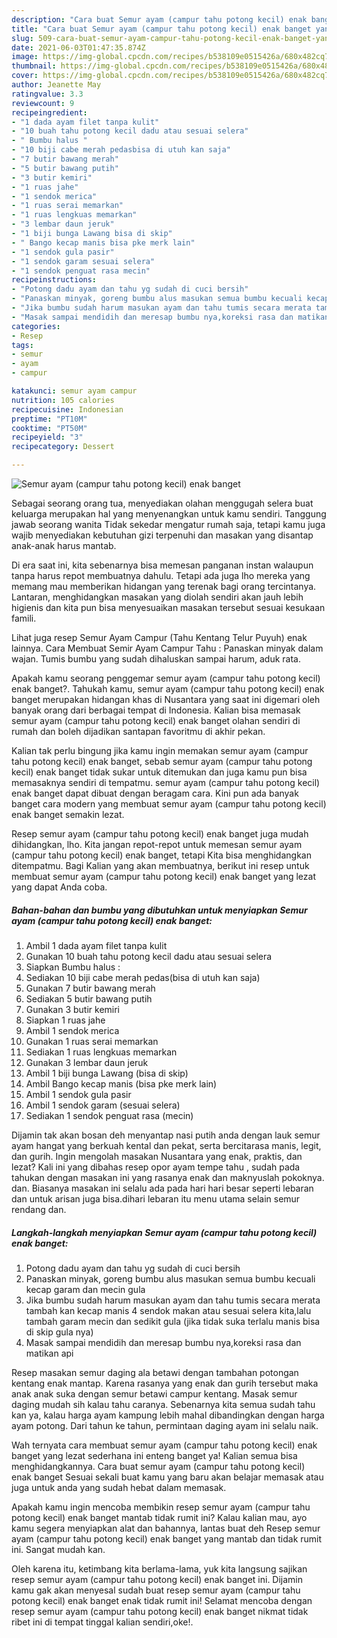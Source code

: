 ```yaml
---
description: "Cara buat Semur ayam (campur tahu potong kecil) enak banget yang lezat dan Mudah Dibuat"
title: "Cara buat Semur ayam (campur tahu potong kecil) enak banget yang lezat dan Mudah Dibuat"
slug: 509-cara-buat-semur-ayam-campur-tahu-potong-kecil-enak-banget-yang-lezat-dan-mudah-dibuat
date: 2021-06-03T01:47:35.874Z
image: https://img-global.cpcdn.com/recipes/b538109e0515426a/680x482cq70/semur-ayam-campur-tahu-potong-kecil-enak-banget-foto-resep-utama.jpg
thumbnail: https://img-global.cpcdn.com/recipes/b538109e0515426a/680x482cq70/semur-ayam-campur-tahu-potong-kecil-enak-banget-foto-resep-utama.jpg
cover: https://img-global.cpcdn.com/recipes/b538109e0515426a/680x482cq70/semur-ayam-campur-tahu-potong-kecil-enak-banget-foto-resep-utama.jpg
author: Jeanette May
ratingvalue: 3.3
reviewcount: 9
recipeingredient:
- "1 dada ayam filet tanpa kulit"
- "10 buah tahu potong kecil dadu atau sesuai selera"
- " Bumbu halus "
- "10 biji cabe merah pedasbisa di utuh kan saja"
- "7 butir bawang merah"
- "5 butir bawang putih"
- "3 butir kemiri"
- "1 ruas jahe"
- "1 sendok merica"
- "1 ruas serai memarkan"
- "1 ruas lengkuas memarkan"
- "3 lembar daun jeruk"
- "1 biji bunga Lawang bisa di skip"
- " Bango kecap manis bisa pke merk lain"
- "1 sendok gula pasir"
- "1 sendok garam sesuai selera"
- "1 sendok penguat rasa mecin"
recipeinstructions:
- "Potong dadu ayam dan tahu yg sudah di cuci bersih"
- "Panaskan minyak, goreng bumbu alus masukan semua bumbu kecuali kecap garam dan mecin gula"
- "Jika bumbu sudah harum masukan ayam dan tahu tumis secara merata tambah kan kecap manis 4 sendok makan atau sesuai selera kita,lalu tambah garam mecin dan sedikit gula (jika tidak suka terlalu manis bisa di skip gula nya)"
- "Masak sampai mendidih dan meresap bumbu nya,koreksi rasa dan matikan api"
categories:
- Resep
tags:
- semur
- ayam
- campur

katakunci: semur ayam campur 
nutrition: 105 calories
recipecuisine: Indonesian
preptime: "PT10M"
cooktime: "PT50M"
recipeyield: "3"
recipecategory: Dessert

---
```



![Semur ayam (campur tahu potong kecil) enak banget](https://img-global.cpcdn.com/recipes/b538109e0515426a/680x482cq70/semur-ayam-campur-tahu-potong-kecil-enak-banget-foto-resep-utama.jpg)

Sebagai seorang orang tua, menyediakan olahan menggugah selera buat keluarga merupakan hal yang menyenangkan untuk kamu sendiri. Tanggung jawab seorang  wanita Tidak sekedar mengatur rumah saja, tetapi kamu juga wajib menyediakan kebutuhan gizi terpenuhi dan masakan yang disantap anak-anak harus mantab.

Di era  saat ini, kita sebenarnya bisa memesan panganan instan walaupun tanpa harus repot membuatnya dahulu. Tetapi ada juga lho mereka yang memang mau memberikan hidangan yang terenak bagi orang tercintanya. Lantaran, menghidangkan masakan yang diolah sendiri akan jauh lebih higienis dan kita pun bisa menyesuaikan masakan tersebut sesuai kesukaan famili. 

Lihat juga resep Semur Ayam Campur (Tahu Kentang Telur Puyuh) enak lainnya. Cara Membuat Semir Ayam Campur Tahu : Panaskan minyak dalam wajan. Tumis bumbu yang sudah dihaluskan sampai harum, aduk rata.

Apakah kamu seorang penggemar semur ayam (campur tahu potong kecil) enak banget?. Tahukah kamu, semur ayam (campur tahu potong kecil) enak banget merupakan hidangan khas di Nusantara yang saat ini digemari oleh banyak orang dari berbagai tempat di Indonesia. Kalian bisa memasak semur ayam (campur tahu potong kecil) enak banget olahan sendiri di rumah dan boleh dijadikan santapan favoritmu di akhir pekan.

Kalian tak perlu bingung jika kamu ingin memakan semur ayam (campur tahu potong kecil) enak banget, sebab semur ayam (campur tahu potong kecil) enak banget tidak sukar untuk ditemukan dan juga kamu pun bisa memasaknya sendiri di tempatmu. semur ayam (campur tahu potong kecil) enak banget dapat dibuat dengan beragam cara. Kini pun ada banyak banget cara modern yang membuat semur ayam (campur tahu potong kecil) enak banget semakin lezat.

Resep semur ayam (campur tahu potong kecil) enak banget juga mudah dihidangkan, lho. Kita jangan repot-repot untuk memesan semur ayam (campur tahu potong kecil) enak banget, tetapi Kita bisa menghidangkan ditempatmu. Bagi Kalian yang akan membuatnya, berikut ini resep untuk membuat semur ayam (campur tahu potong kecil) enak banget yang lezat yang dapat Anda coba.

<!--inarticleads1-->

##### Bahan-bahan dan bumbu yang dibutuhkan untuk menyiapkan Semur ayam (campur tahu potong kecil) enak banget:

1. Ambil 1 dada ayam filet tanpa kulit
1. Gunakan 10 buah tahu potong kecil dadu atau sesuai selera
1. Siapkan  Bumbu halus :
1. Sediakan 10 biji cabe merah pedas(bisa di utuh kan saja)
1. Gunakan 7 butir bawang merah
1. Sediakan 5 butir bawang putih
1. Gunakan 3 butir kemiri
1. Siapkan 1 ruas jahe
1. Ambil 1 sendok merica
1. Gunakan 1 ruas serai memarkan
1. Sediakan 1 ruas lengkuas memarkan
1. Gunakan 3 lembar daun jeruk
1. Ambil 1 biji bunga Lawang (bisa di skip)
1. Ambil  Bango kecap manis (bisa pke merk lain)
1. Ambil 1 sendok gula pasir
1. Ambil 1 sendok garam (sesuai selera)
1. Sediakan 1 sendok penguat rasa (mecin)


Dijamin tak akan bosan deh menyantap nasi putih anda dengan lauk semur ayam hangat yang berkuah kental dan pekat, serta bercitarasa manis, legit, dan gurih. Ingin mengolah masakan Nusantara yang enak, praktis, dan lezat? Kali ini yang dibahas resep opor ayam tempe tahu , sudah pada tahukan dengan masakan ini yang rasanya enak dan maknyuslah pokoknya. dan. Biasanya masakan ini selalu ada pada hari hari besar seperti lebaran dan untuk arisan juga bisa.dihari lebaran itu menu utama selain semur rendang dan. 

<!--inarticleads2-->

##### Langkah-langkah menyiapkan Semur ayam (campur tahu potong kecil) enak banget:

1. Potong dadu ayam dan tahu yg sudah di cuci bersih
1. Panaskan minyak, goreng bumbu alus masukan semua bumbu kecuali kecap garam dan mecin gula
1. Jika bumbu sudah harum masukan ayam dan tahu tumis secara merata tambah kan kecap manis 4 sendok makan atau sesuai selera kita,lalu tambah garam mecin dan sedikit gula (jika tidak suka terlalu manis bisa di skip gula nya)
1. Masak sampai mendidih dan meresap bumbu nya,koreksi rasa dan matikan api


Resep masakan semur daging ala betawi dengan tambahan potongan kentang enak mantap. Karena rasanya yang enak dan gurih tersebut maka anak anak suka dengan semur betawi campur kentang. Masak semur daging mudah sih kalau tahu caranya. Sebenarnya kita semua sudah tahu kan ya, kalau harga ayam kampung lebih mahal dibandingkan dengan harga ayam potong. Dari tahun ke tahun, permintaan daging ayam ini selalu naik. 

Wah ternyata cara membuat semur ayam (campur tahu potong kecil) enak banget yang lezat sederhana ini enteng banget ya! Kalian semua bisa menghidangkannya. Cara buat semur ayam (campur tahu potong kecil) enak banget Sesuai sekali buat kamu yang baru akan belajar memasak atau juga untuk anda yang sudah hebat dalam memasak.

Apakah kamu ingin mencoba membikin resep semur ayam (campur tahu potong kecil) enak banget mantab tidak rumit ini? Kalau kalian mau, ayo kamu segera menyiapkan alat dan bahannya, lantas buat deh Resep semur ayam (campur tahu potong kecil) enak banget yang mantab dan tidak rumit ini. Sangat mudah kan. 

Oleh karena itu, ketimbang kita berlama-lama, yuk kita langsung sajikan resep semur ayam (campur tahu potong kecil) enak banget ini. Dijamin kamu gak akan menyesal sudah buat resep semur ayam (campur tahu potong kecil) enak banget enak tidak rumit ini! Selamat mencoba dengan resep semur ayam (campur tahu potong kecil) enak banget nikmat tidak ribet ini di tempat tinggal kalian sendiri,oke!.

